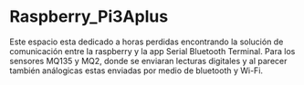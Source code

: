 # Raspberry_Pi3Aplus
Este espacio esta dedicado a horas perdidas encontrando la solución de comunicación entre la raspberry y la app Serial Bluetooth Terminal. Para los sensores MQ135 y MQ2, donde se enviaran lecturas digitales y al parecer también análogicas estas enviadas por medio de bluetooth y Wi-Fi.
